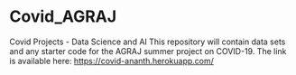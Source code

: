 # Covid_AGRAJ
Covid Projects - Data Science and AI
This repository will contain data sets and any starter code for the AGRAJ summer project on COVID-19.
The link is available here: https://covid-ananth.herokuapp.com/
